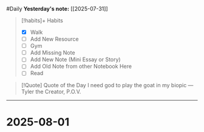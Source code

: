 #Daily
**Yesterday's note:** [[2025-07-31]]

> [!habits]+ Habits 
>- [x] Walk 
>- [ ] Add New Resource
> - [ ] Gym 
> - [ ] Add Missing Note
> - [ ] Add New Note (Mini Essay or Story)
> - [ ] Add Old Note from other Notebook Here 
> - [ ] Read

> [!Quote]  Quote of the Day
> I need god to play the goat in my biopic
> — Tyler the Creator, P.O.V.


<hr>

# 2025-08-01

